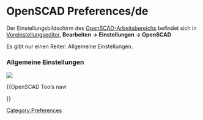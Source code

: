 # OpenSCAD Preferences/de

 Der Einstellungsbildschirm des [OpenSCAD-Arbeitsbereichs](OpenSCAD_Workbench/de.md) befindet sich in [Voreinstellungseditor](Preferences_Editor/de.md), **Bearbeiten → Einstellungen → OpenSCAD**

Es gibt nur einen Reiter: Allgemeine Einstellungen.

### Allgemeine Einstellungen 

![](images/Preference_OpenSCAD_Tab_01.png )


{{OpenSCAD Tools navi

}} 

[Category:Preferences](Category:Preferences.md)
